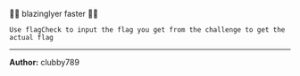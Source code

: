 🚀🚀 blazinglyer faster 🚀🚀

`Use flagCheck to input the flag you get from the challenge to get the actual flag`

---
**Author:** clubby789